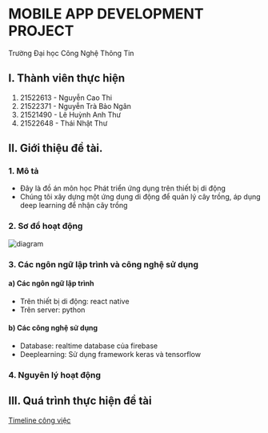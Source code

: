 # MOBILE APP DEVELOPMENT PROJECT
Trường Đại học Công Nghệ Thông Tin

## I. Thành viên thực hiện
1. 21522613 - Nguyễn Cao Thi
2. 21522371 - Nguyễn Trà Bảo Ngân
3. 21521490 - Lê Huỳnh Anh Thư
4. 21522648 - Thái Nhật Thư 
## II. Giới thiệu đề tài.
### 1. Mô tả
- Đây là đồ án môn học Phát triển ứng dụng trên thiết bị di động
- Chúng tôi xây dựng một ứng dụng di động để quản lý cây trồng, áp dụng deep learning để nhận cây trồng
### 2. Sơ đồ hoạt động
![diagram](http://https://github.com/N3Twork-nc/Mobile_App_Development_project/blob/main/IMG%20README/System%20structure%20diagram.png)
### 3. Các ngôn ngữ lập trình và công nghệ sử dụng
#### a) Các ngôn ngữ lập trình
- Trên thiết bị di động: react native
- Trên server: python
#### b) Các công nghệ sử dụng
- Database: realtime database của firebase
- Deeplearning: Sử dụng framework keras và tensorflow
### 4. Nguyên lý hoạt động
## III. Quá trình thực hiện đề tài
[Timeline công việc](https://docs.google.com/spreadsheets/d/16j22HNcVdV6S61sWJEH8DkvKuc123T_IAtb3bWZs8-M/)
